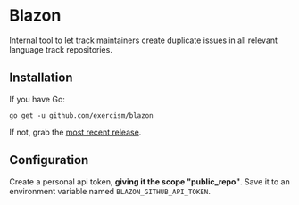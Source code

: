 # Blazon

Internal tool to let track maintainers create duplicate issues in all relevant language track repositories.

## Installation

If you have Go:

    go get -u github.com/exercism/blazon

If not, grab the [most recent release](https://github.com/kytrinyx/blazon/releases/latest).

## Configuration

Create a personal api token, **giving it the scope "public_repo"**.
Save it to an environment variable named `BLAZON_GITHUB_API_TOKEN`.
